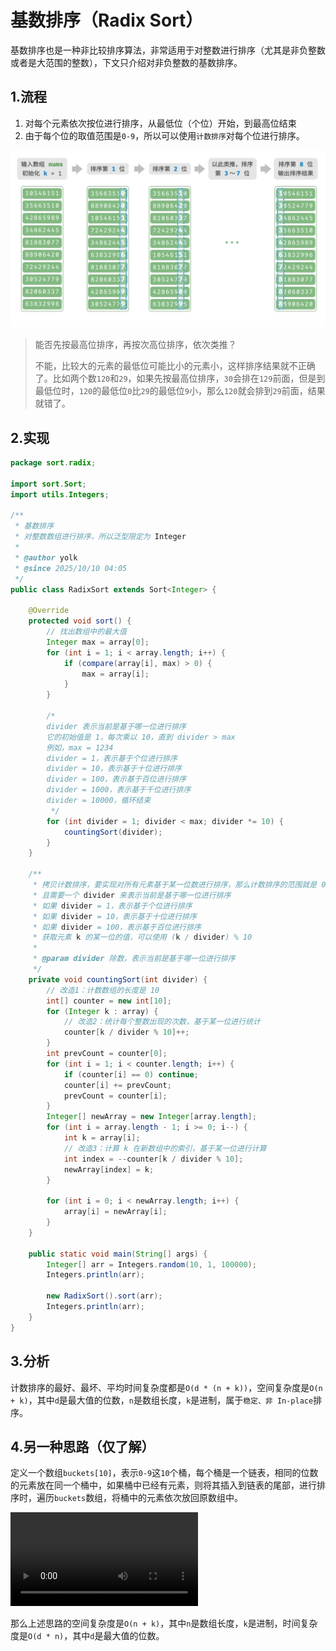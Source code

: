 # 基数排序（Radix Sort）

基数排序也是一种非比较排序算法，非常适用于对整数进行排序（尤其是非负整数或者是大范围的整数），下文只介绍对非负整数的基数排序。

## 1.流程

1. 对每个元素依次按位进行排序，从最低位（个位）开始，到最高位结束
2. 由于每个位的取值范围是`0-9`，所以可以使用`计数排序`对每个位进行排序。

<!-- <video src="./imgs/1.mp4" controls></video> -->

![](./imgs/1.png)

> 能否先按最高位排序，再按次高位排序，依次类推？
>
> 不能，比较大的元素的最低位可能比小的元素小，这样排序结果就不正确了。比如两个数`120`和`29`，如果先按最高位排序，`30`会排在`129`前面，但是到最低位时，`120`的最低位`0`比`29`的最低位`9`小，那么`120`就会排到`29`前面，结果就错了。

## 2.实现

```java
package sort.radix;

import sort.Sort;
import utils.Integers;

/**
 * 基数排序
 * 对整数数组进行排序，所以泛型限定为 Integer
 *
 * @author yolk
 * @since 2025/10/10 04:05
 */
public class RadixSort extends Sort<Integer> {

    @Override
    protected void sort() {
        // 找出数组中的最大值
        Integer max = array[0];
        for (int i = 1; i < array.length; i++) {
            if (compare(array[i], max) > 0) {
                max = array[i];
            }
        }

        /*
        divider 表示当前是基于哪一位进行排序
        它的初始值是 1，每次乘以 10，直到 divider > max
        例如，max = 1234
        divider = 1，表示基于个位进行排序
        divider = 10，表示基于十位进行排序
        divider = 100，表示基于百位进行排序
        divider = 1000，表示基于千位进行排序
        divider = 10000，循环结束
         */
        for (int divider = 1; divider < max; divider *= 10) {
            countingSort(divider);
        }
    }

    /**
     * 拷贝计数排序，要实现对所有元素基于某一位数进行排序，那么计数排序的范围就是 0 ~ 9
     * 且需要一个 divider 来表示当前是基于哪一位进行排序
     * 如果 divider = 1，表示基于个位进行排序
     * 如果 divider = 10，表示基于十位进行排序
     * 如果 divider = 100，表示基于百位进行排序
     * 获取元素 k 的某一位的值，可以使用 (k / divider) % 10
     *
     * @param divider 除数，表示当前是基于哪一位进行排序
     */
    private void countingSort(int divider) {
        // 改造1：计数数组的长度是 10
        int[] counter = new int[10];
        for (Integer k : array) {
            // 改造2：统计每个整数出现的次数，基于某一位进行统计
            counter[k / divider % 10]++;
        }
        int prevCount = counter[0];
        for (int i = 1; i < counter.length; i++) {
            if (counter[i] == 0) continue;
            counter[i] += prevCount;
            prevCount = counter[i];
        }
        Integer[] newArray = new Integer[array.length];
        for (int i = array.length - 1; i >= 0; i--) {
            int k = array[i];
            // 改造3：计算 k 在新数组中的索引，基于某一位进行计算
            int index = --counter[k / divider % 10];
            newArray[index] = k;
        }

        for (int i = 0; i < newArray.length; i++) {
            array[i] = newArray[i];
        }
    }

    public static void main(String[] args) {
        Integer[] arr = Integers.random(10, 1, 100000);
        Integers.println(arr);

        new RadixSort().sort(arr);
        Integers.println(arr);
    }
}
```

## 3.分析

计数排序的最好、最坏、平均时间复杂度都是`O(d * (n + k))`，空间复杂度是`O(n + k)`，其中`d`是最大值的位数，`n`是数组长度，`k`是进制，属于`稳定、非 In-place`排序。

## 4.另一种思路（仅了解）

定义一个数组`buckets[10]`，表示`0-9`这`10`个桶，每个桶是一个链表，相同的位数的元素放在同一个桶中，如果桶中已经有元素，则将其插入到链表的尾部，进行排序时，遍历`buckets`数组，将桶中的元素依次放回原数组中。

<video src="./imgs/2.mp4" controls></video>

那么上述思路的空间复杂度是`O(n + k)`，其中`n`是数组长度，`k`是进制，时间复杂度是`O(d * n)`，其中`d`是最大值的位数。